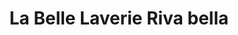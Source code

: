 ---
title: "La Belle Laverie Riva bella"
url: /ouistreham/la-belle-laverie-riva-bella/
shop: blanchisserie
---